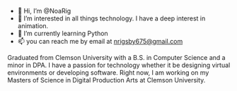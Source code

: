 - 👋 Hi, I’m @NoaRig
- 👀 I’m interested in all things technology. I have a deep interest in animation.
- 🌱 I’m currently learning Python 
- 📫 you can reach me by email at nrigsby675@gmail.com

Graduated from Clemson University with a B.S. in Computer Science and a minor in DPA. 
I have a passion for technology whether it be designing virtual environments or developing software. 
Right now, I am working on my Masters of Science in Digital Production Arts at Clemson University.
